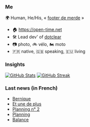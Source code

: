 ### Me

🌍 Human, He/His, « [footer de merde](https://open-time.net/post/2013/07/17/La-veritable-histoire-du-Footer-de-merde-) » 
* 🏠 https://open-time.net 
* 🛠️ Lead dev' of [dotclear](https://git.dotclear.org/dev/dotclear)
* 📷 photo, 🚲 vélo, 🏍️ moto 
* 🇫🇷 native, 🇬🇧 speaking, 🇪🇺 living

### Insights

[![GitHub Stats](https://github-readme-stats-sigma-five.vercel.app/api?username=franck-paul)](https://github.com/franck-paul)
[![GitHub Streak](https://github-readme-streak-stats.herokuapp.com?user=franck-paul)](https://git.io/streak-stats)

### Last news (in French)

<!-- BLOG-POST-LIST:START -->
- [Bernique](https://open-time.net/post/2023/08/24/Bernique)
- [Et une de plus](https://open-time.net/post/2023/08/23/Et-une-de-plus)
- [Planning n° 2](https://open-time.net/post/2023/08/22/Planning-n-2)
- [Planning](https://open-time.net/post/2023/08/21/Planning)
- [Balance](https://open-time.net/post/2023/08/20/Balance)
<!-- BLOG-POST-LIST:END -->
